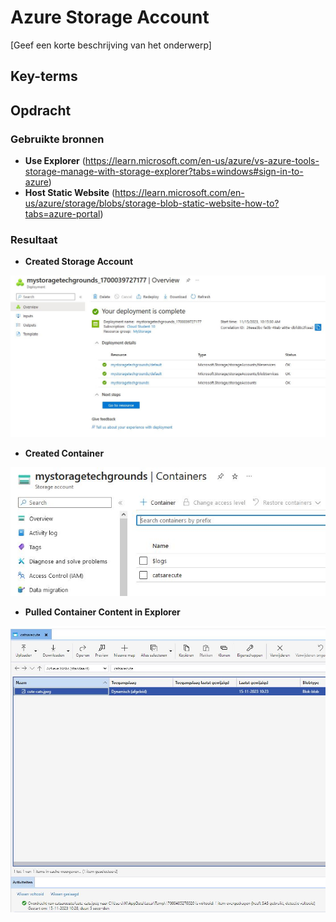# Azure Storage Account
[Geef een korte beschrijving van het onderwerp]

## Key-terms



## Opdracht

### Gebruikte bronnen

* __Use Explorer__ (https://learn.microsoft.com/en-us/azure/vs-azure-tools-storage-manage-with-storage-explorer?tabs=windows#sign-in-to-azure)
* __Host Static Website__ (https://learn.microsoft.com/en-us/azure/storage/blobs/storage-blob-static-website-how-to?tabs=azure-portal)

### Resultaat

* __Created Storage Account__

![Alt text](../00_includes/04_StorageAccount.JPG)

* __Created Container__

![Alt text](../00_includes/04_CatsInAzure.JPG)

* __Pulled Container Content in Explorer__

![Alt text](../00_includes/04_CatsInExplorer.JPG)

